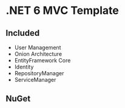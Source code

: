 # .NET 6 MVC Template

## Included
- User Management
- Onion Architecture
- EntityFramework Core
- Identity
- RepositoryManager
- ServiceManager

## NuGet
<PackageReference Include="Microsoft.AspNetCore.Identity.EntityFrameworkCore" Version="6.0.11" />
<PackageReference Include="Microsoft.EntityFrameworkCore" Version="7.0.0" />
<PackageReference Include="Microsoft.EntityFrameworkCore.SqlServer" Version="7.0.0" />
<PackageReference Include="Microsoft.EntityFrameworkCore.Tools" Version="7.0.0">
